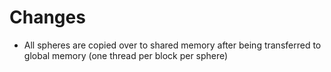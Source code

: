 # Changes

* All spheres are copied over to shared memory after being transferred to global memory (one thread per block per sphere)
